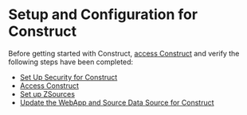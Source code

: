 # Setup and Configuration for Construct

Before getting started with Construct, [access
Construct](Access_Construct.htm) and verify the following steps have
been completed:

  - [Set Up Security for
    Construct](../../dspMigrate/Set_Up_Security_for_dspMigrate.htm)
  - [Access Construct](Access_Construct.htm)
  - [Set up ZSources](Set_up_ZSources.htm)
  - [Update the WebApp and Source Data Source for
    Construct](../../Console/Use_Cases/Update_Construct_WebApp_and_Data_Source.htm)
